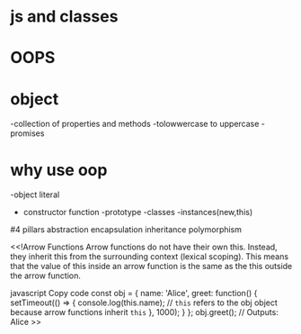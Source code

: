 # js and classes
# OOPS


# object
-collection of properties and methods
-tolowwercase to uppercase
-promises

# why use oop
-object literal
- constructor function
-prototype
-classes
-instances(new,this)

#4 pillars
abstraction
encapsulation
inheritance
polymorphism


<<!Arrow Functions
Arrow functions do not have their own this. Instead, they inherit this from the surrounding context (lexical scoping). This means that the value of this inside an arrow function is the same as the this outside the arrow function.

javascript
Copy code
const obj = {
    name: 'Alice',
    greet: function() {
        setTimeout(() => {
            console.log(this.name);  // `this` refers to the obj object because arrow functions inherit `this`
        }, 1000);
    }
};
obj.greet();  // Outputs: Alice >>
